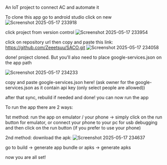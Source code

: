 An IoT project to connect AC and automate it

To clone this app go to android studio
click on new
![Screenshot 2025-05-17 233918](https://github.com/user-attachments/assets/ec581ca6-0fbe-41f8-9756-aa6ae0a04e1f)





click project from version control
![Screenshot 2025-05-17 233954](https://github.com/user-attachments/assets/5b5e7f3c-b993-48ea-ac7f-af12e208ae2b)





click on repository url
then copy and paste this link: https://github.com/Zeeetsuu/SACO.git
![Screenshot 2025-05-17 234058](https://github.com/user-attachments/assets/3501f501-c4ac-4baa-b294-74f993ea91c3)





done! project cloned. But you'll also need to place google-services.json on the app path



![Screenshot 2025-05-17 234233](https://github.com/user-attachments/assets/7113df4d-be97-4119-a1d0-d78cc0bd3496)


copy and paste google-services.json here!
(ask owner for the google-services.json as it contain api key (only select people are allowed))

after that sync, rebuild if needed
and done! you can now run the app

To run the app there are 2 ways:


1st method: run the app on emulator / your phone
-> simply click on the run button for emulator, or connect your phone to your pc for usb debugging and then click on the run button (if you prefer to use your phone)

2nd method: download the apk:
![Screenshot 2025-05-17 234637](https://github.com/user-attachments/assets/eb24ab9f-bf61-4cce-ba8a-5471b6f72962)


go to build -> generate app bundle or apks -> generate apks

now you are all set!
